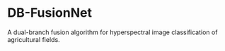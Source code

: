 # DB-FusionNet
A dual-branch fusion algorithm for hyperspectral image classification of agricultural fields.
